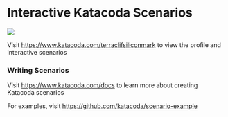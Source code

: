 # Interactive Katacoda Scenarios

[![](http://shields.katacoda.com/katacoda/terraclifsiliconmark/count.svg)](https://www.katacoda.com/terraclifsiliconmark "Get your profile on Katacoda.com")

Visit https://www.katacoda.com/terraclifsiliconmark to view the profile and interactive scenarios

### Writing Scenarios
Visit https://www.katacoda.com/docs to learn more about creating Katacoda scenarios

For examples, visit https://github.com/katacoda/scenario-example
